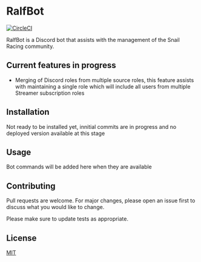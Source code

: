 # RalfBot
[![CircleCI](https://circleci.com/gh/circleci/circleci-docs.svg?style=svg)](https://circleci.com/gh/circleci/circleci-docs)

RalfBot is a Discord bot that assists with the management of the Snail Racing community.

## Current features in progress
* Merging of Discord roles from multiple source roles, this feature assists with maintaining a single role which will include all users from multiple Streamer subscription roles

## Installation

Not ready to be installed yet, innitial commits are in progress and no deployed version available at this stage

## Usage

Bot commands will be added here when they are available


## Contributing
Pull requests are welcome. For major changes, please open an issue first to discuss what you would like to change.

Please make sure to update tests as appropriate.

## License
[MIT](https://choosealicense.com/licenses/mit/)